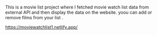 This is a movie list project where I fetched movie watch list data from         
external API and then display the data on the website. yoou can add or remove films from your list .                                                                                                                                                                                                                                                               
 
https://moviewatchlist1.netlify.app/      
